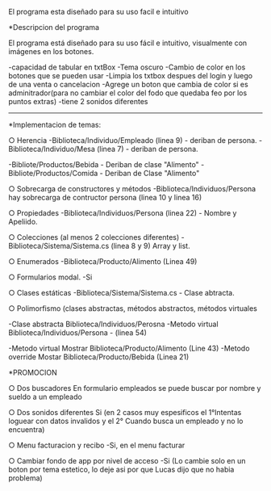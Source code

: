 
El programa esta diseñado para su uso facil e intuitivo

*Descripcion del programa

El programa está diseñado para su uso fácil e intuitivo, visualmente con imágenes en los botones.

-capacidad de tabular en txtBox 
-Tema oscuro
-Cambio de color en los botones que se pueden usar
-Limpia los txtbox despues del login y luego de una venta o cancelacion 
-Agrege un boton que cambia de color si es adminitrador(para no cambiar el color del fodo que quedaba feo por los puntos extras)
-tiene 2 sonidos diferentes

-------------------------------------------------------------------
*Implementacion de temas:

○ Herencia 
-Biblioteca/Individuo/Empleado (linea 9) - deriban de persona.
-Biblioteca/Individuo/Mesa (linea 7) - deriban de persona.

-Bibliote/Productos/Bebida - Deriban de clase "Alimento"
-Bibliote/Productos/Comida - Deriban de Clase "Alimento"

○ Sobrecarga de constructores y métodos
-Biblioteca/Individuos/Persona hay sobrecarga de contructor persona (linea 10 y linea 16) 

○ Propiedades
-Biblioteca/Individuos/Persona (linea 22) - Nombre y Apeliido.

○ Colecciones (al menos 2 colecciones diferentes)
-Biblioteca/Sistema/Sistema.cs (linea 8 y 9) Array y list.

○ Enumerados
-Biblioteca/Producto/Alimento (Linea 49)

○ Formularios modal.
-Si

○ Clases estáticas
-Biblioteca/Sistema/Sistema.cs - Clase abtracta.

○ Polimorfismo (clases abstractas,
métodos abstractos, métodos
virtuales

-Clase abstracta Biblioteca/Individuos/Perosna 
-Metodo virtual Biblioteca/Individuos/Persona - (linea 54)

-Metodo virtual Mostrar Biblioteca/Producto/Alimento (Line 43)
-Metodo override Mostar Biblioteca/Producto/Bebida (Linea 21)

*PROMOCION

○ Dos buscadores
En formulario empleados se puede buscar por nombre y sueldo a un empleado

○ Dos sonidos diferentes
Si (en 2 casos muy espesificos el 1°Intentas loguear con datos invalidos y el 2° Cuando busca un empleado y no lo encuentra)

○ Menu facturacion y recibo 
-Si, en el menu facturar

○ Cambiar fondo de app por nivel de acceso
-Si (Lo cambie solo en un boton por tema estetico, lo deje asi por que Lucas dijo que no habia problema)


